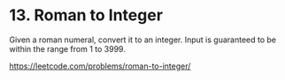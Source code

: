 # 13. Roman to Integer

Given a roman numeral, convert it to an integer. Input is guaranteed to be within the range from 1 to 3999.

https://leetcode.com/problems/roman-to-integer/
